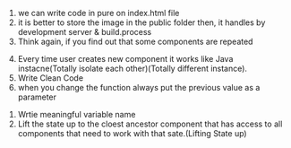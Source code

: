 <!-- 28/08/2024 -->

<!-- Section 7 L42 -->

1. we can write code in pure on index.html file
2. it is better to store the image in the public folder then, it handles
   by development server & build.process
3. Think again, if you find out that some components are repeated
<!-- Section 7 L18 -->
4. Every time user creates new component it works like Java instacne(Totally isolate each other)(Totally different instance).
5. Write Clean Code
6. when you change the function always put the previous value as a parameter

<!-- 29/08/2024 -->

<!-- Section 7 L21 -->

1. Wrtie meaningful variable name
2. Lift the state up to the cloest ancestor component that has access to all components that need to work with that sate.(Lifting State up)
